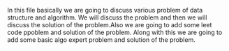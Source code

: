 In this file basically we are going to discuss various problem of data structure and algorithm. We will discuss the problem and then we will discuss the solution of the problem.Also we are going to add some leet code ppoblem and solution of the problem.
Along with this we are going to add some basic algo expert problem and solution of the problem.
